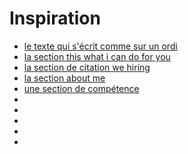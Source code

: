 # Inspiration

* [le texte qui s'écrit comme sur un ordi](http://timedoor.net)
* [la section this what i can do for you](http://tribhuvansuthar.in)
* [la section de citation we hiring](https://www.caddis.co)
* [la section about me](http://vangeltzo.com)
* [une section de compétence](https://www.behance.net/gallery/27953905/Cristiana-Oliveira-Personal-Website)
* []()
* []()
* []()
* []()
* []()
